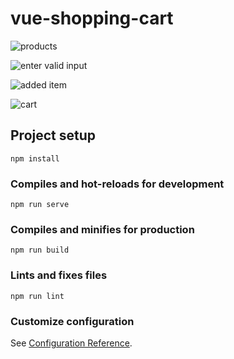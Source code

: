 # vue-shopping-cart

![products](https://user-images.githubusercontent.com/57464067/131651357-9ec9c75e-c59b-4563-bd11-ba52e9050c56.png)

![enter valid input](https://user-images.githubusercontent.com/57464067/131651388-1c20b21b-de72-4410-8812-38a468cbfbc3.png)

![added item](https://user-images.githubusercontent.com/57464067/131651405-bfca85d5-b057-4a06-acc3-a8af1bd3a415.png)

![cart](https://user-images.githubusercontent.com/57464067/131651447-2991e74d-f7f7-4ad1-a0b4-d8532cd2a11d.png)


## Project setup
```
npm install
```

### Compiles and hot-reloads for development
```
npm run serve
```

### Compiles and minifies for production
```
npm run build
```

### Lints and fixes files
```
npm run lint
```

### Customize configuration
See [Configuration Reference](https://cli.vuejs.org/config/).

